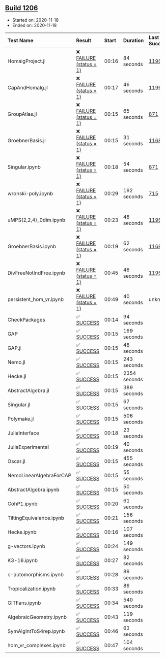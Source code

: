 ## [Build 1206](https://oscarci.mathematik.uni-kl.de/job/oscar-stable/1206/)

* Started on: 2020-11-18
* Ended on: 2020-11-18

| Test Name    | Result | Start | Duration | Last Success | First Failure |
|:-------------|:-------|:------|:---------|:-------------|:--------------|
| HomalgProject.jl | ❌ [FAILURE (status = 1)](https://oscarci.mathematik.uni-kl.de/job/oscar-stable/1206/artifact/logs/build-1206/HomalgProject.jl.log) | 00:16 | 84 seconds | [1196](https://oscarci.mathematik.uni-kl.de/job/oscar-stable/1196/) | [1197](https://oscarci.mathematik.uni-kl.de/job/oscar-stable/1197/) |
| CapAndHomalg.jl | ❌ [FAILURE (status = 1)](https://oscarci.mathematik.uni-kl.de/job/oscar-stable/1206/artifact/logs/build-1206/CapAndHomalg.jl.log) | 00:17 | 46 seconds | [1196](https://oscarci.mathematik.uni-kl.de/job/oscar-stable/1196/) | [1197](https://oscarci.mathematik.uni-kl.de/job/oscar-stable/1197/) |
| GroupAtlas.jl | ❌ [FAILURE (status = 1)](https://oscarci.mathematik.uni-kl.de/job/oscar-stable/1206/artifact/logs/build-1206/GroupAtlas.jl.log) | 00:15 | 65 seconds | [871](https://oscarci.mathematik.uni-kl.de/job/oscar-stable/871/) | [872](https://oscarci.mathematik.uni-kl.de/job/oscar-stable/872/) |
| GroebnerBasis.jl | ❌ [FAILURE (status = 1)](https://oscarci.mathematik.uni-kl.de/job/oscar-stable/1206/artifact/logs/build-1206/GroebnerBasis.jl.log) | 00:15 | 31 seconds | [1168](https://oscarci.mathematik.uni-kl.de/job/oscar-stable/1168/) | [1169](https://oscarci.mathematik.uni-kl.de/job/oscar-stable/1169/) |
| Singular.ipynb | ❌ [FAILURE (status = 1)](https://oscarci.mathematik.uni-kl.de/job/oscar-stable/1206/artifact/logs/build-1206/Singular.ipynb.log) | 00:18 | 54 seconds | [871](https://oscarci.mathematik.uni-kl.de/job/oscar-stable/871/) | [872](https://oscarci.mathematik.uni-kl.de/job/oscar-stable/872/) |
| wronski-poly.ipynb | ❌ [FAILURE (status = 1)](https://oscarci.mathematik.uni-kl.de/job/oscar-stable/1206/artifact/logs/build-1206/wronski-poly.ipynb.log) | 00:29 | 192 seconds | [715](https://oscarci.mathematik.uni-kl.de/job/oscar-stable/715/) | [716](https://oscarci.mathematik.uni-kl.de/job/oscar-stable/716/) |
| uMPS(2,2,4)_0dim.ipynb | ❌ [FAILURE (status = 1)](https://oscarci.mathematik.uni-kl.de/job/oscar-stable/1206/artifact/logs/build-1206/uMPS-2-2-4-_0dim.ipynb.log) | 00:23 | 48 seconds | [1196](https://oscarci.mathematik.uni-kl.de/job/oscar-stable/1196/) | [1197](https://oscarci.mathematik.uni-kl.de/job/oscar-stable/1197/) |
| GroebnerBasis.ipynb | ❌ [FAILURE (status = 1)](https://oscarci.mathematik.uni-kl.de/job/oscar-stable/1206/artifact/logs/build-1206/GroebnerBasis.ipynb.log) | 00:19 | 62 seconds | [1168](https://oscarci.mathematik.uni-kl.de/job/oscar-stable/1168/) | [1169](https://oscarci.mathematik.uni-kl.de/job/oscar-stable/1169/) |
| DivFreeNotIndFree.ipynb | ❌ [FAILURE (status = 1)](https://oscarci.mathematik.uni-kl.de/job/oscar-stable/1206/artifact/logs/build-1206/DivFreeNotIndFree.ipynb.log) | 00:45 | 48 seconds | [1196](https://oscarci.mathematik.uni-kl.de/job/oscar-stable/1196/) | [1197](https://oscarci.mathematik.uni-kl.de/job/oscar-stable/1197/) |
| persistent_hom_vr.ipynb | ❌ [FAILURE (status = 1)](https://oscarci.mathematik.uni-kl.de/job/oscar-stable/1206/artifact/logs/build-1206/persistent_hom_vr.ipynb.log) | 00:49 | 40 seconds | unknown | unknown |
| CheckPackages | ✅ [SUCCESS](https://oscarci.mathematik.uni-kl.de/job/oscar-stable/1206/artifact/logs/build-1206/CheckPackages.log) | 00:14 | 94 seconds |  |  |
| GAP | ✅ [SUCCESS](https://oscarci.mathematik.uni-kl.de/job/oscar-stable/1206/artifact/logs/build-1206/GAP.log) | 00:15 | 169 seconds |  |  |
| GAP.jl | ✅ [SUCCESS](https://oscarci.mathematik.uni-kl.de/job/oscar-stable/1206/artifact/logs/build-1206/GAP.jl.log) | 00:15 | 48 seconds |  |  |
| Nemo.jl | ✅ [SUCCESS](https://oscarci.mathematik.uni-kl.de/job/oscar-stable/1206/artifact/logs/build-1206/Nemo.jl.log) | 00:15 | 243 seconds |  |  |
| Hecke.jl | ✅ [SUCCESS](https://oscarci.mathematik.uni-kl.de/job/oscar-stable/1206/artifact/logs/build-1206/Hecke.jl.log) | 00:15 | 2354 seconds |  |  |
| AbstractAlgebra.jl | ✅ [SUCCESS](https://oscarci.mathematik.uni-kl.de/job/oscar-stable/1206/artifact/logs/build-1206/AbstractAlgebra.jl.log) | 00:15 | 389 seconds |  |  |
| Singular.jl | ✅ [SUCCESS](https://oscarci.mathematik.uni-kl.de/job/oscar-stable/1206/artifact/logs/build-1206/Singular.jl.log) | 00:15 | 67 seconds |  |  |
| Polymake.jl | ✅ [SUCCESS](https://oscarci.mathematik.uni-kl.de/job/oscar-stable/1206/artifact/logs/build-1206/Polymake.jl.log) | 00:15 | 506 seconds |  |  |
| JuliaInterface | ✅ [SUCCESS](https://oscarci.mathematik.uni-kl.de/job/oscar-stable/1206/artifact/logs/build-1206/JuliaInterface.log) | 00:18 | 23 seconds |  |  |
| JuliaExperimental | ✅ [SUCCESS](https://oscarci.mathematik.uni-kl.de/job/oscar-stable/1206/artifact/logs/build-1206/JuliaExperimental.log) | 00:19 | 40 seconds |  |  |
| Oscar.jl | ✅ [SUCCESS](https://oscarci.mathematik.uni-kl.de/job/oscar-stable/1206/artifact/logs/build-1206/Oscar.jl.log) | 00:15 | 455 seconds |  |  |
| NemoLinearAlgebraForCAP | ✅ [SUCCESS](https://oscarci.mathematik.uni-kl.de/job/oscar-stable/1206/artifact/logs/build-1206/NemoLinearAlgebraForCAP.log) | 00:15 | 55 seconds |  |  |
| AbstractAlgebra.ipynb | ✅ [SUCCESS](https://oscarci.mathematik.uni-kl.de/job/oscar-stable/1206/artifact/logs/build-1206/AbstractAlgebra.ipynb.log) | 00:15 | 50 seconds |  |  |
| CohP1.ipynb | ✅ [SUCCESS](https://oscarci.mathematik.uni-kl.de/job/oscar-stable/1206/artifact/logs/build-1206/CohP1.ipynb.log) | 00:20 | 61 seconds |  |  |
| TiltingEquivalence.ipynb | ✅ [SUCCESS](https://oscarci.mathematik.uni-kl.de/job/oscar-stable/1206/artifact/logs/build-1206/TiltingEquivalence.ipynb.log) | 00:21 | 156 seconds |  |  |
| Hecke.ipynb | ✅ [SUCCESS](https://oscarci.mathematik.uni-kl.de/job/oscar-stable/1206/artifact/logs/build-1206/Hecke.ipynb.log) | 00:16 | 107 seconds |  |  |
| g-vectors.ipynb | ✅ [SUCCESS](https://oscarci.mathematik.uni-kl.de/job/oscar-stable/1206/artifact/logs/build-1206/g-vectors.ipynb.log) | 00:24 | 149 seconds |  |  |
| K3-16.ipynb | ✅ [SUCCESS](https://oscarci.mathematik.uni-kl.de/job/oscar-stable/1206/artifact/logs/build-1206/K3-16.ipynb.log) | 00:27 | 82 seconds |  |  |
| c-automorphisms.ipynb | ✅ [SUCCESS](https://oscarci.mathematik.uni-kl.de/job/oscar-stable/1206/artifact/logs/build-1206/c-automorphisms.ipynb.log) | 00:28 | 89 seconds |  |  |
| Tropicalization.ipynb | ✅ [SUCCESS](https://oscarci.mathematik.uni-kl.de/job/oscar-stable/1206/artifact/logs/build-1206/Tropicalization.ipynb.log) | 00:33 | 86 seconds |  |  |
| GITFans.ipynb | ✅ [SUCCESS](https://oscarci.mathematik.uni-kl.de/job/oscar-stable/1206/artifact/logs/build-1206/GITFans.ipynb.log) | 00:34 | 540 seconds |  |  |
| AlgebraicGeometry.ipynb | ✅ [SUCCESS](https://oscarci.mathematik.uni-kl.de/job/oscar-stable/1206/artifact/logs/build-1206/AlgebraicGeometry.ipynb.log) | 00:43 | 119 seconds |  |  |
| SymAlgIntToS4rep.ipynb | ✅ [SUCCESS](https://oscarci.mathematik.uni-kl.de/job/oscar-stable/1206/artifact/logs/build-1206/SymAlgIntToS4rep.ipynb.log) | 00:46 | 63 seconds |  |  |
| hom_vr_complexes.ipynb | ✅ [SUCCESS](https://oscarci.mathematik.uni-kl.de/job/oscar-stable/1206/artifact/logs/build-1206/hom_vr_complexes.ipynb.log) | 00:47 | 104 seconds |  |  |
